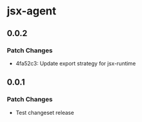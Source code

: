 # jsx-agent

## 0.0.2

### Patch Changes

- 4fa52c3: Update export strategy for jsx-runtime

## 0.0.1

### Patch Changes

- Test changeset release

